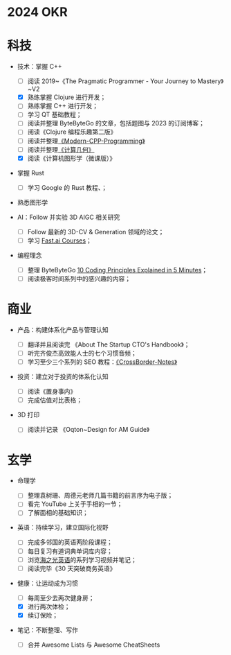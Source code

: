 # 2024 OKR

# 科技

- 技术：掌握 C++

  - [ ] 阅读 2019~《The Pragmatic Programmer - Your Journey to Mastery》~V2
  - [x] 熟练掌握 Clojure 进行开发；
  - [ ] 熟练掌握 C++ 进行开发；
  - [ ] 学习 QT 基础教程；
  - [ ] 阅读并整理 ByteByteGo 的文章，包括题图与 2023 的订阅博客；
  - [ ] 阅读《Clojure 编程乐趣第二版》
  - [ ] 阅读并整理[《Modern-CPP-Programming》](https://github.com/federico-busato/Modern-CPP-Programming/tree/master)
  - [ ] 阅读并整理[《计算几何》](https://zhuanlan.zhihu.com/p/33355636)
  - [x] 阅读《计算机图形学（微课版）》

- 掌握 Rust

  - [ ] 学习 Google 的 Rust 教程、[]()；

- 熟悉图形学

- AI：Follow 并实验 3D AIGC 相关研究

  - [ ] Follow 最新的 3D-CV & Generation 领域的论文；
  - [ ] 学习 [Fast.ai Courses](https://course.fast.ai/)；

- 编程理念
  - [ ] 整理 ByteByteGo [10 Coding Principles Explained in 5 Minutes](https://www.youtube.com/watch?v=GmXPwRNIrAU)；
  - [ ] 阅读极客时间系列中的感兴趣的内容；

# 商业

- 产品：构建体系化产品与管理认知

  - [ ] 翻译并且阅读完 《About The Startup CTO's Handbook》；
  - [ ] 听完齐俊杰高效能人士的七个习惯音频；
  - [ ] 学习至少三个系列的 SEO 教程：[《CrossBorder-Notes》](https://ng-tech.icu/books/CrossBorders-Notes)

- 投资：建立对于投资的体系化认知

  - [ ] 阅读《置身事内》
  - [ ] 完成估值对比表格；

- 3D 打印
  - [ ] 阅读并记录 《Oqton~Design for AM Guide》

# 玄学

- 命理学

  - [ ] 整理袁树珊、周德元老师几篇书籍的前言序为电子版；
  - [ ] 看完 YouTube 上关于手相的一节；
  - [ ] 了解面相的基础知识；

- 英语：持续学习，建立国际化视野

  - [ ] 完成多邻国的英语两阶段课程；
  - [ ] 每日复习有道词典单词库内容；
  - [ ] 浏览[海之光英语](https://www.youtube.com/watch?v=1usCP_lD3Wk)的系列学习视频并笔记；
  - [ ] 阅读完毕《30 天突破商务英语》

- 健康：让运动成为习惯

  - [ ] 每周至少去两次健身房；
  - [x] 进行两次体检；
  - [x] 续订保险；

- 笔记：不断整理、写作
  - [ ] 合并 Awesome Lists 与 Awesome CheatSheets
